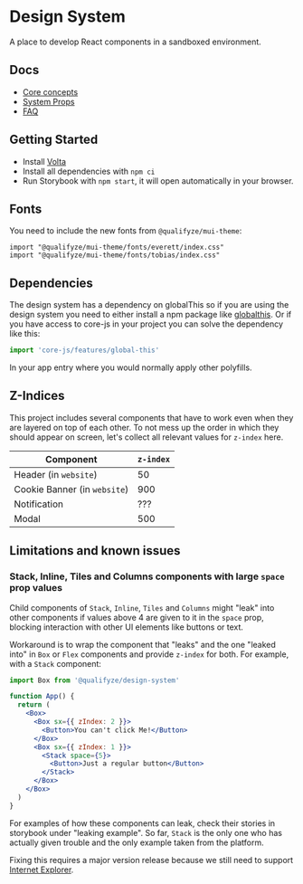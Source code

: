 # Design System

A place to develop React components in a sandboxed environment.

## Docs

- [Core concepts](./docs/CORE-CONCEPTS.md)
- [System Props](./docs/SYSTEM-PROPS.md)
- [FAQ](./docs/FAQ.md)

## Getting Started

- Install [Volta](https://volta.sh/)
- Install all dependencies with `npm ci`
- Run Storybook with `npm start`, it will open automatically in your browser.

## Fonts

You need to include the new fonts from `@qualifyze/mui-theme`:

```
import "@qualifyze/mui-theme/fonts/everett/index.css"
import "@qualifyze/mui-theme/fonts/tobias/index.css"
```

## Dependencies

The design system has a dependency on globalThis so if you are using the design system you need to either install a npm package like [globalthis](https://www.npmjs.com/package/globalthis). Or if you have access to core-js in your project you can solve the dependency like this:

```js
import 'core-js/features/global-this'
```

In your app entry where you would normally apply other polyfills.

## Z-Indices

This project includes several components that have to work even when they are layered on top of each other. To not mess up the order in which they should appear on screen, let's collect all relevant values for `z-index` here.

| Component                    | `z-index` |
| ---------------------------- | --------- |
| Header (in `website`)        | 50        |
| Cookie Banner (in `website`) | 900       |
| Notification                 | ???       |
| Modal                        | 500       |

## Limitations and known issues

### Stack, Inline, Tiles and Columns components with large `space` prop values

Child components of `Stack`, `Inline`, `Tiles` and `Columns` might "leak" into other components if values above 4 are given to it in the `space` prop, blocking interaction with other UI elements like buttons or text.

Workaround is to wrap the component that "leaks" and the one "leaked into" in `Box` or `Flex` components and provide `z-index` for both.
For example, with a `Stack` component:

```jsx
import Box from '@qualifyze/design-system'

function App() {
  return (
    <Box>
      <Box sx={{ zIndex: 2 }}>
        <Button>You can't click Me!</Button>
      </Box>
      <Box sx={{ zIndex: 1 }}>
        <Stack space={5}>
          <Button>Just a regular button</Button>
        </Stack>
      </Box>
    </Box>
  )
}
```

For examples of how these components can leak, check their stories in storybook under "leaking example". So far, `Stack` is the only one who has actually given trouble and the only example taken from the platform.

Fixing this requires a major version release because we still need to support [Internet Explorer](https://death-to-ie11.com/).
